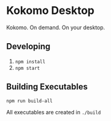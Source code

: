 # Kokomo Desktop

Kokomo. On demand. On your desktop.

## Developing

1. `npm install`
1. `npm start`

## Building Executables

`npm run build-all`

All executables are created in `./build`
